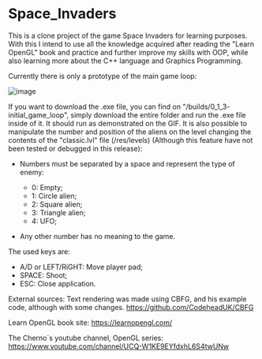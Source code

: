 # Space_Invaders
This is a clone project of the game Space Invaders for learning purposes.
With this I intend to use all the knowledge acquired after reading the "Learn OpenGL" book and practice and further improve my skills with OOP, while also learning more about the C++ language and Graphics Programming.

Currently there is only a prototype of the main game loop:

![image](https://user-images.githubusercontent.com/69710741/149419224-9363547c-dc7d-4ac8-8424-8dc2da9a70c2.png)

If you want to download the .exe file, you can find on "/builds/0_1_3- initial_game_loop", simply download the entire folder and run the .exe file inside of it. It should run as demonstrated on the GIF.
It is also possible to manipulate the number and position of the aliens on the level changing the contents of the "classic.lvl" file (/res/levels) (Although this feature have not been tested or debugged in this release):
- Numbers must be separated by a space and represent the type of enemy:
	- 0: Empty;
	- 1: Circle alien;
	- 2: Square alien;
	- 3: Triangle alien;
	- 4: UFO;

- Any other number has no meaning to the game.

The used keys are:
- A/D or LEFT/RiGHT: Move player pad;
- SPACE: Shoot;
- ESC: Close application.

External sources:
Text rendering was made using CBFG, and his example code, although with some changes.
https://github.com/CodeheadUK/CBFG

Learn OpenGL book site:
https://learnopengl.com/

The Cherno´s youtube channel, OpenGL series:
https://www.youtube.com/channel/UCQ-W1KE9EYfdxhL6S4twUNw
